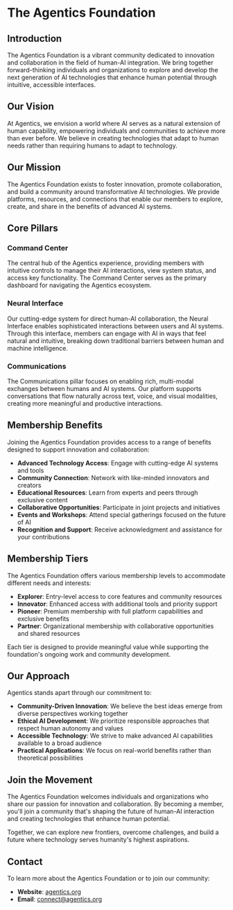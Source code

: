 # The Agentics Foundation

## Introduction

The Agentics Foundation is a vibrant community dedicated to innovation and collaboration in the field of human-AI integration. We bring together forward-thinking individuals and organizations to explore and develop the next generation of AI technologies that enhance human potential through intuitive, accessible interfaces.

## Our Vision

At Agentics, we envision a world where AI serves as a natural extension of human capability, empowering individuals and communities to achieve more than ever before. We believe in creating technologies that adapt to human needs rather than requiring humans to adapt to technology.

## Our Mission

The Agentics Foundation exists to foster innovation, promote collaboration, and build a community around transformative AI technologies. We provide platforms, resources, and connections that enable our members to explore, create, and share in the benefits of advanced AI systems.

## Core Pillars

### Command Center

The central hub of the Agentics experience, providing members with intuitive controls to manage their AI interactions, view system status, and access key functionality. The Command Center serves as the primary dashboard for navigating the Agentics ecosystem.

### Neural Interface

Our cutting-edge system for direct human-AI collaboration, the Neural Interface enables sophisticated interactions between users and AI systems. Through this interface, members can engage with AI in ways that feel natural and intuitive, breaking down traditional barriers between human and machine intelligence.

### Communications

The Communications pillar focuses on enabling rich, multi-modal exchanges between humans and AI systems. Our platform supports conversations that flow naturally across text, voice, and visual modalities, creating more meaningful and productive interactions.

## Membership Benefits

Joining the Agentics Foundation provides access to a range of benefits designed to support innovation and collaboration:

- **Advanced Technology Access**: Engage with cutting-edge AI systems and tools
- **Community Connection**: Network with like-minded innovators and creators
- **Educational Resources**: Learn from experts and peers through exclusive content
- **Collaborative Opportunities**: Participate in joint projects and initiatives
- **Events and Workshops**: Attend special gatherings focused on the future of AI
- **Recognition and Support**: Receive acknowledgment and assistance for your contributions

## Membership Tiers

The Agentics Foundation offers various membership levels to accommodate different needs and interests:

- **Explorer**: Entry-level access to core features and community resources
- **Innovator**: Enhanced access with additional tools and priority support
- **Pioneer**: Premium membership with full platform capabilities and exclusive benefits
- **Partner**: Organizational membership with collaborative opportunities and shared resources

Each tier is designed to provide meaningful value while supporting the foundation's ongoing work and community development.

## Our Approach

Agentics stands apart through our commitment to:

- **Community-Driven Innovation**: We believe the best ideas emerge from diverse perspectives working together
- **Ethical AI Development**: We prioritize responsible approaches that respect human autonomy and values
- **Accessible Technology**: We strive to make advanced AI capabilities available to a broad audience
- **Practical Applications**: We focus on real-world benefits rather than theoretical possibilities

## Join the Movement

The Agentics Foundation welcomes individuals and organizations who share our passion for innovation and collaboration. By becoming a member, you'll join a community that's shaping the future of human-AI interaction and creating technologies that enhance human potential.

Together, we can explore new frontiers, overcome challenges, and build a future where technology serves humanity's highest aspirations.

## Contact

To learn more about the Agentics Foundation or to join our community:

- **Website**: [agentics.org](https://agentics.org)
- **Email**: connect@agentics.org
 
